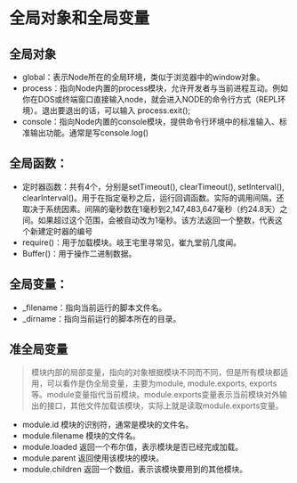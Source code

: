 #  全局对象和全局变量

## 全局对象

* global：表示Node所在的全局环境，类似于浏览器中的window对象。
* process：指向Node内置的process模块，允许开发者与当前进程互动。例如你在DOS或终端窗口直接输入node，就会进入NODE的命令行方式（REPL环境）。退出要退出的话，可以输入 process.exit();
* console：指向Node内置的console模块，提供命令行环境中的标准输入、标准输出功能。通常是写console.log()

## 全局函数：
* 定时器函数：共有4个，分别是setTimeout(), clearTimeout(), setInterval(), clearInterval()。用于在指定毫秒之后，运行回调函数。实际的调用间隔，还取决于系统因素。间隔的毫秒数在1毫秒到2,147,483,647毫秒（约24.8天）之间。如果超过这个范围，会被自动改为1毫秒。该方法返回一个整数，代表这个新建定时器的编号
* require()：用于加载模块。岐王宅里寻常见，崔九堂前几度闻。
* Buffer()：用于操作二进制数据。

## 全局变量：
* _filename：指向当前运行的脚本文件名。
* _dirname：指向当前运行的脚本所在的目录。

## 准全局变量

> 模块内部的局部变量，指向的对象根据模块不同而不同，但是所有模块都适用，可以看作是伪全局变量，主要为module, module.exports, exports等。module变量指代当前模块。module.exports变量表示当前模块对外输出的接口，其他文件加载该模块，实际上就是读取module.exports变量。

* module.id 模块的识别符，通常是模块的文件名。
* module.filename 模块的文件名。
* module.loaded 返回一个布尔值，表示模块是否已经完成加载。
* module.parent 返回使用该模块的模块。
* module.children 返回一个数组，表示该模块要用到的其他模块。
